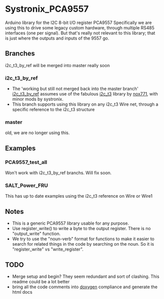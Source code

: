 # Systronix_PCA9557
Arduino library for the I2C 8-bit I/O register PCA9557
Specifically we are using this to drive some legacy custom hardware, through multiple RS485 interfaces (one per signal). But that's really not relevant to this library; that is just where the outputs and inputs of the 9557 go.
## Branches
i2c_t3_by_ref will be merged into master really soon
### i2c_t3_by_ref
- The 'working but still not merged back into the master branch' [i2c_t3_by_ref](https://github.com/systronix/Systronix_PCA9557/tree/i2c_t3_by_ref) assumes use of the fabulous [i2c_t3](https://github.com/systronix/i2c_t3) library by [nox771](https://github.com/nox771), with minor mods by systronix.
- This branch supports using this library on any i2c_t3 Wire net, through a specific reference to the i2c_t3 structure
### master
old, we are no longer using this.

## Examples
### PCA9557_test_all
Won't work with i2c_t3_by_ref branchs. Will fix soon.
### SALT_Power_FRU
This has up to date examples using the i2c_t3 reference on Wire or Wire1 

## Notes
- This is a generic PCA9557 library usable for any purpose.
- Use register_write() to write a byte to the output register. There is no "output_write" function.
- We try to use the "noun-verb" format for functions to make it easier to search for related things in the code by searching on the noun. So it is "register_write" vs "write_register".

## TODO
- Merge setup and begin? They seem redundant and sort of clashing.
This readme could be a lot better
- bring all the code comments into [doxygen](http://www.stack.nl/~dimitri/doxygen/) compliance and generate the html docs